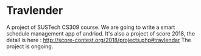 # Travlender
A project of SUSTech CS309 course. We are going to write a smart schedule management app of andriod.
It's also a project of score 2018, the detail is here : http://score-contest.org/2018/projects.php#travlendar
The project is ongoing.
